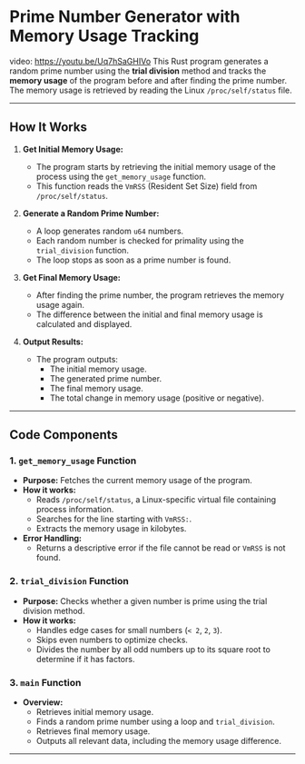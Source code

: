 # Prime Number Generator with Memory Usage Tracking

video: https://youtu.be/Uq7hSaGHIVo
This Rust program generates a random prime number using the **trial division** method and tracks the **memory usage** of the program before and after finding the prime number. The memory usage is retrieved by reading the Linux `/proc/self/status` file.

---

## How It Works

1. **Get Initial Memory Usage:**
   - The program starts by retrieving the initial memory usage of the process using the `get_memory_usage` function.
   - This function reads the `VmRSS` (Resident Set Size) field from `/proc/self/status`.

2. **Generate a Random Prime Number:**
   - A loop generates random `u64` numbers.
   - Each random number is checked for primality using the `trial_division` function.
   - The loop stops as soon as a prime number is found.

3. **Get Final Memory Usage:**
   - After finding the prime number, the program retrieves the memory usage again.
   - The difference between the initial and final memory usage is calculated and displayed.

4. **Output Results:**
   - The program outputs:
     - The initial memory usage.
     - The generated prime number.
     - The final memory usage.
     - The total change in memory usage (positive or negative).

---

## Code Components

### 1. `get_memory_usage` Function
- **Purpose:** Fetches the current memory usage of the program.
- **How it works:**
  - Reads `/proc/self/status`, a Linux-specific virtual file containing process information.
  - Searches for the line starting with `VmRSS:`.
  - Extracts the memory usage in kilobytes.
- **Error Handling:**
  - Returns a descriptive error if the file cannot be read or `VmRSS` is not found.

### 2. `trial_division` Function
- **Purpose:** Checks whether a given number is prime using the trial division method.
- **How it works:**
  - Handles edge cases for small numbers (`< 2`, `2`, `3`).
  - Skips even numbers to optimize checks.
  - Divides the number by all odd numbers up to its square root to determine if it has factors.

### 3. `main` Function
- **Overview:**
  - Retrieves initial memory usage.
  - Finds a random prime number using a loop and `trial_division`.
  - Retrieves final memory usage.
  - Outputs all relevant data, including the memory usage difference.

---
